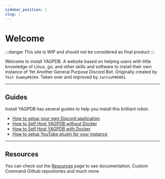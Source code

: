 ```yaml
---
sidebar_position: 1
slug: /
---
```


# Welcome

:::danger
This site is WIP and should not be considered as final product
:::

Welcome to install YAGPDB. A website based on helping users with little knowledge of Linux, go, and other skills and software to install their own instance of Yet Another General Purpose Discord Bot. Originally created by `Test Dummy#8204`. Taken over and improved by `JantsoP#0001`

---
## Guides
Install YAGPDB has several guides to help you install this brilliant robot.

- [How to setup your own Discord application](discord-bot-setup/setupdiscordapplication)
- [How to Self Host YAGPDB without Docker](selfhost/selfhostyag)
- [How to Self Host YAGPDB with Docker](selfhost/docker)
- [How to setup YouTube plugin for your instance](plugins/youtube)

---

## Resources

You can check out the [Resources](resources) page to see documentation, Custom Command Github repositories and much more.
